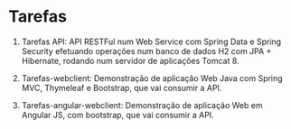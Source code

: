 # Tarefas

1) Tarefas API: API RESTFul num Web Service com Spring Data e Spring Security efetuando operações num banco de dados H2 com JPA + Hibernate, rodando num servidor de aplicações Tomcat 8.

2) Tarefas-webclient: Demonstração de aplicação Web Java com Spring MVC, Thymeleaf e Bootstrap, que vai consumir a API.

3) Tarefas-angular-webclient: Demonstração de aplicação Web em Angular JS, com bootstrap, que vai consumir a API.
